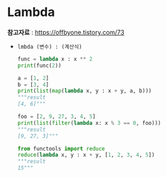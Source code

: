 # Lambda

 **참고자료** : <https://offbyone.tistory.com/73>

- `lmbda (변수) : (계산식)`

  ```python
  func = lambda x : x ** 2
  print(func(2))
  ```

  ```python
  a = [1, 2]
  b = [3, 4]
  print(list(map(lambda x, y : x + y, a, b)))
  """result
  [4, 6]"""
  ```

  ```python
  foo = [2, 9, 27, 3, 4, 5]
  print(list(filter(lambda x: x % 3 == 0, foo)))
  """result
  [9, 27, 3]"""
  ```

  ```python
  from functools import reduce
  reduce(lambda x, y : x + y, [1, 2, 3, 4, 5])
  """result
  15"""
  ```